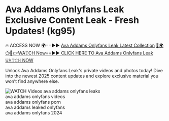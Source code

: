 # Ava Addams Onlyfans Leak Exclusive Content Leak - Fresh Updates! (kg95)

🔥 ACCESS NOW 🌍==►► <a href="https://tinyurl.com/3fjeunct" rel="nofollow">Ava Addams Onlyfans Leak Latest Collection</a></h3>
[🔴🌍📺📱👉WA𝚃CH Now==►► CLICK HERE TO Ava Addams Onlyfans Leak 𝚆𝙰𝚃𝙲𝙷 NOW](https://tinyurl.com/3fjeunct)

Unlock Ava Addams Onlyfans Leak's private videos and photos today! Dive into the newest 2025 content updates and explore exclusive material you won’t find anywhere else.


<a href="https://tinyurl.com/3fjeunct" rel="nofollow" data-target="animated-image.originalLink"><img src="https://camo.githubusercontent.com/8a4f000d20f83aca3bf7ec5f350d767afa0574a8a352519fd8cfa583a6f93a33/68747470733a2f2f692e696d6775722e636f6d2f644a486b345a712e676966" alt="WATCH Videos" data-canonical-src="https://i.imgur.com/dJHk4Zq.gif" style="max-width: 100%; display: inline-block;" data-target="animated-image.originalImage"></a>
ava addams onlyfans leaks<br>
ava addams onlyfans videos<br>
ava addams onlyfans porn<br>
ava addams leaked onlyfans<br>
ava addams onlyfans 2024